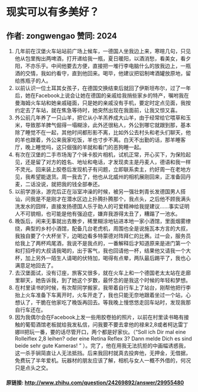 # 现实可以有多美好？
## 作者: zongwengao  赞同: 2024
  1. 几年前在汉堡火车站站前广场上候车，一德国人坐我边上来，寒暄几句，只见他从包里掏出两啤酒，打开递给我一瓶，夏日暖阳，以酒消愁，看美女，看夕阳，不亦乐乎。中间他要去方便，直接把一堆行李电脑什么的放我边上，一瓶酒的交情，我如约看守，直到他回来。喝毕，他建议把铝制啤酒罐放原地，留给拣瓶子的人。 
  2. 以前认识一位土耳其女孩子，在德国交换结束后就回了伊斯坦布尔，过了一年后，她在Facebook上说会让她在德国的亲戚给我捎些家乡的特产，嘱咐我在曼海姆火车站和她亲戚碰面，只是她的亲戚没有手机，要定时定点见面，我按约定去了车站，就在焦急等待时，她突然出现在我面前，让我又惊又喜。 
  3. 外公前几年养了一只山羊，把它从小羊羔养成大山羊，由于经常给它喂草和玉米，导致那羊脾气倔得一塌糊涂，此外还很粘人，外公到哪它就跟到那，基本除了睡觉不在一起，其他时间都形影不离，比如外公去村头和老头们聊天，他的羊也跟着，外公来我家吃饭，羊也寸步不离。白天不出勤的话，那羊睡客厅，晚上睡觉吗，这只倔强的羊就和看门的恶狗睡一起。 
  4. 有次在汉堡的二手市场淘了个徕卡胶片相机，试机正常，开心买下，为保险起见，还是留了对方的姓名、地址和电话，才发现卖主是丹麦人，德语和我一样不灵光。回来装上胶卷后发现机子有问题，立即联系卖主，约好周一在老地方见，我希望能退货。周一我去了，他也从北威州的相机展刚回来，正准备回丹麦，二话没说，就把我的钱全部奉还。 
  5. 以前学游泳，游完后正在浴室冲澡的时候，被另一强壮刺青长发德国男人搭讪，问我是不是刚才在潜水区边上扑腾扑腾那个，我点头，之后他不顾我满头洗发水的囧样，直接发扬德国人乐于助人的可爱精神给我提建议……事实证明人不可貌相，也可能是他有强迫症，嫌弃我游得太丑了，糟蹋了一池水。 
  6. 晚饭后，闲来无事就出去散步，稀里糊涂地钻进本地一家小酒馆，里面烟雾缭绕，典型的乡村小酒馆，配备几台老虎机，周围也全是说施瓦本方言的大叔，我独自要了个大杯坐下，边喝边看多特蒙德对阵拜仁的比赛。过一会，服务员给我上了两杯鸡尾酒，我说不是我点的，一番解释后才知道原来是进门第一个和打招呼的大叔请我喝的，出于客气，我也回请他一杯，结果他又请我一个大杯，加上另外一陌生人请喝的伏特加，喝得有点晕，两队最后踢平了，我也心满意足地回去了。 
  7. 去汉堡面试，没有订座，旅客又很多，就在火车上和一个德国老太太站在走廊里聊天，她告诉我，到了她这个岁数，最怀念的是我这个时候的年轻和梦想。 
  8. 在村里读书的时候，有次帮同学搬家，我带着自行车上了站台，刚帮他把行李抬上火车准备下车离开时，火车开走了，我也只能无奈地跟着坐过一个站，心想认了，干脆在他家吃了晚饭再回去。等我晚上慢悠悠走回车站时，发现我那自行车还在。 
  9. 因为我偶尔会在Facebook上发一些用胶卷拍的照片，以前在村里读书略有接触的葡萄酒馆老板就给我发私信，问我要不要去拿他的禄来2,8或者柯达雷丁娜III把玩一番，要的话尽管开口，两个都是好家伙。（“Soll ich Dir mal eine Rolleiflex 2,8 leihen? oder eine Retina Reflex 3? Dann melde Dich es sind beide sehr gute Kameras! ” ）。完了，他在用我无法抗拒的中画幅诱惑我，这一杀手锏简直让人无法抵挡。后来我回村就真去投奔他，无押金，无借据，免费玩了半年爱机。玩器材的朋友应该了解，相机与女人一概不外借的，何况只是点头之交。 

#### 原链接: http://www.zhihu.com/question/24269892/answer/29955480